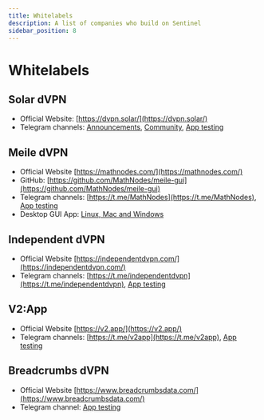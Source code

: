 ```yaml
---
title: Whitelabels
description: A list of companies who build on Sentinel
sidebar_position: 8
---
```


# Whitelabels

## Solar dVPN

- Official Website: [https://dvpn.solar/](https://dvpn.solar/)
- Telegram channels: [Announcements](https://t.me/solarlabs), [Community](https://t.me/solarlabs_chat), [App testing](https://t.me/VPNproducttesting/84)

## Meile dVPN

- Official Website [https://mathnodes.com/](https://mathnodes.com/)
- GitHub: [https://github.com/MathNodes/meile-gui](https://github.com/MathNodes/meile-gui)
- Telegram channels: [https://t.me/MathNodes](https://t.me/MathNodes), [App testing](https://t.me/VPNproducttesting/85)
- Desktop GUI App: [Linux, Mac and Windows](https://mathnodes.com/index.php/meile-dvpn-client-linux-os-x/)

## Independent dVPN

- Official Website [https://independentdvpn.com/](https://independentdvpn.com/)
- Telegram channels: [https://t.me/independentdvpn](https://t.me/independentdvpn), [App testing](https://t.me/VPNproducttesting/3)

## V2:App

- Official Website [https://v2.app/](https://v2.app/)
- Telegram channels: [https://t.me/v2app](https://t.me/v2app), [App testing](https://t.me/VPNproducttesting/2)

## Breadcrumbs dVPN

- Official Website [https://www.breadcrumbsdata.com/](https://www.breadcrumbsdata.com/)
- Telegram channel: [App testing](https://t.me/VPNproducttesting/3435)